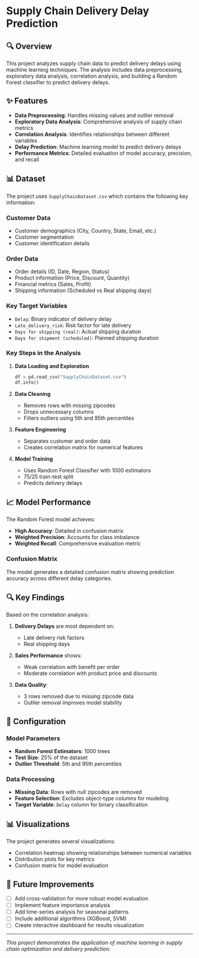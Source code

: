 
# Supply Chain Delivery Delay Prediction

## 🔍 Overview

This project analyzes supply chain data to predict delivery delays using machine learning techniques. The analysis includes data preprocessing, exploratory data analysis, correlation analysis, and building a Random Forest classifier to predict delivery delays.

## ✨ Features

- **Data Preprocessing**: Handles missing values and outlier removal
- **Exploratory Data Analysis**: Comprehensive analysis of supply chain metrics
- **Correlation Analysis**: Identifies relationships between different variables
- **Delay Prediction**: Machine learning model to predict delivery delays
- **Performance Metrics**: Detailed evaluation of model accuracy, precision, and recall

## 📊 Dataset

The project uses `SupplyChainDataset.csv` which contains the following key information:

### Customer Data
- Customer demographics (City, Country, State, Email, etc.)
- Customer segmentation
- Customer identification details

### Order Data
- Order details (ID, Date, Region, Status)
- Product information (Price, Discount, Quantity)
- Financial metrics (Sales, Profit)
- Shipping information (Scheduled vs Real shipping days)

### Key Target Variables
- `Delay`: Binary indicator of delivery delay
- `Late_delivery_risk`: Risk factor for late delivery
- `Days for shipping (real)`: Actual shipping duration
- `Days for shipment (scheduled)`: Planned shipping duration


### Key Steps in the Analysis

1. **Data Loading and Exploration**
   ```python
   df = pd.read_csv("SupplyChainDataset.csv")
   df.info()
   ```

2. **Data Cleaning**
   - Removes rows with missing zipcodes
   - Drops unnecessary columns
   - Filters outliers using 5th and 95th percentiles

3. **Feature Engineering**
   - Separates customer and order data
   - Creates correlation matrix for numerical features

4. **Model Training**
   - Uses Random Forest Classifier with 1000 estimators
   - 75/25 train-test split
   - Predicts delivery delays

## 📈 Model Performance

The Random Forest model achieves:
- **High Accuracy**: Detailed in confusion matrix
- **Weighted Precision**: Accounts for class imbalance
- **Weighted Recall**: Comprehensive evaluation metric

### Confusion Matrix
The model generates a detailed confusion matrix showing prediction accuracy across different delay categories.

## 🔍 Key Findings

Based on the correlation analysis:

1. **Delivery Delays** are most dependent on:
   - Late delivery risk factors
   - Real shipping days

2. **Sales Performance** shows:
   - Weak correlation with benefit per order
   - Moderate correlation with product price and discounts

3. **Data Quality**:
   - 3 rows removed due to missing zipcode data
   - Outlier removal improves model stability



## 🔧 Configuration

### Model Parameters
- **Random Forest Estimators**: 1000 trees
- **Test Size**: 25% of the dataset
- **Outlier Threshold**: 5th and 95th percentiles

### Data Processing
- **Missing Data**: Rows with null zipcodes are removed
- **Feature Selection**: Excludes object-type columns for modeling
- **Target Variable**: `Delay` column for binary classification

## 📊 Visualizations

The project generates several visualizations:
- Correlation heatmap showing relationships between numerical variables
- Distribution plots for key metrics
- Confusion matrix for model evaluation


## 📝 Future Improvements

- [ ] Add cross-validation for more robust model evaluation
- [ ] Implement feature importance analysis
- [ ] Add time-series analysis for seasonal patterns
- [ ] Include additional algorithms (XGBoost, SVM)
- [ ] Create interactive dashboard for results visualization

---

*This project demonstrates the application of machine learning in supply chain optimization and delivery prediction.*
